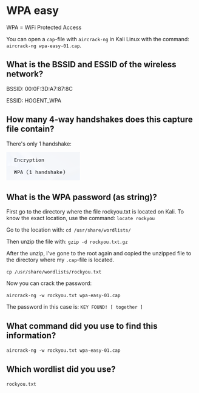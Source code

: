 # WPA easy

WPA = WiFi Protected Access

You can open a `cap`-file with `aircrack-ng` in Kali Linux with the command: `aircrack-ng wpa-easy-01.cap`.

## What is the BSSID and ESSID of the wireless network?

BSSID: 00:0F:3D:A7:87:8C

ESSID: HOGENT_WPA

## How many 4-way handshakes does this capture file contain?

There's only 1 handshake:

![handshake](/images/handshake.png)

## What is the WPA password (as string)?

First go to the directory where the file rockyou.txt is located on Kali. To know the exact location, use the command: `locate rockyou`

Go to the location with: `cd /usr/share/wordlists/`

Then unzip the file with: `gzip -d rockyou.txt.gz`

After the unzip, I've gone to the root again and copied the unzipped file to the directory where my `.cap`-file is located.

`cp /usr/share/wordlists/rockyou.txt`

Now you can crack the password:

`aircrack-ng -w rockyou.txt wpa-easy-01.cap`

The password in this case is: `KEY FOUND! [ together ]`

## What command did you use to find this information?

`aircrack-ng -w rockyou.txt wpa-easy-01.cap`

## Which wordlist did you use?

`rockyou.txt`
